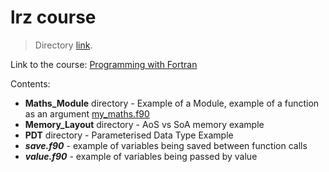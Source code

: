 # lrz course

> Directory [link](../12_lrz_course/).

Link to the course: [Programming with Fortran](https://doku.lrz.de/display/PUBLIC/Programming+with+Fortran)

Contents:

- **Maths_Module** directory - Example of a Module, example of a function as an argument [my_maths.f90](../12_lrz_course/Maths_Module/my_maths.f90)
- **Memory_Layout** directory - AoS vs SoA memory example
- **PDT** directory - Parameterised Data Type Example
- ***save.f90*** - example of variables being saved between function calls
- ***value.f90*** - example of variables being passed by value